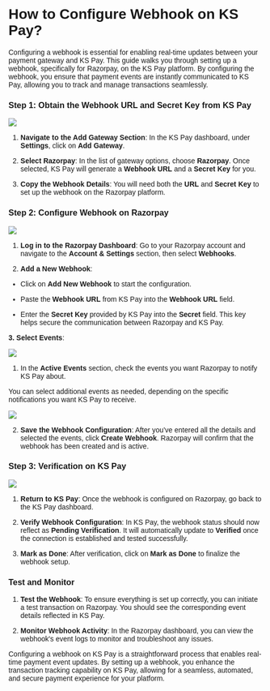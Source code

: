 <style>  body { font-family: "Source Sans 3", sans-serif!important; }</style>
<link href="https://fonts.googleapis.com/css2?family=Source+Sans+3:ital,wght@0,200..900;1,200..900&display=swap" rel="stylesheet">    
<link rel="stylesheet" href="https://fonts.googleapis.com/icon?family=Material+Icons">

# How to Configure Webhook on KS Pay?

Configuring a webhook is essential for enabling real-time updates between your payment gateway and KS Pay. This guide walks you through setting up a webhook, specifically for Razorpay, on the KS Pay platform. By configuring the webhook, you ensure that payment events are instantly communicated to KS Pay, allowing you to track and manage transactions seamlessly.

### **Step 1: Obtain the Webhook URL and Secret Key from KS Pay**

![](https://docs-images-kalp-studio.s3.ap-south-1.amazonaws.com/KS+Pay+articles+stg/configure+webhook/cw1.png)

1.  **Navigate to the Add Gateway Section**: In the KS Pay dashboard, under **Settings**, click on **Add Gateway**.
    
2.  **Select Razorpay**: In the list of gateway options, choose **Razorpay**. Once selected, KS Pay will generate a **Webhook URL** and a **Secret Key** for you.
    
3.  **Copy the Webhook Details**: You will need both the **URL** and **Secret Key** to set up the webhook on the Razorpay platform.
    

### **Step 2: Configure Webhook on Razorpay**

![](https://docs-images-kalp-studio.s3.ap-south-1.amazonaws.com/KS+Pay+articles+stg/configure+webhook/cw2.png)


1.  **Log in to the Razorpay Dashboard**: Go to your Razorpay account and navigate to the **Account & Settings** section, then select **Webhooks**.
    
2.  **Add a New Webhook**:
    

-   Click on **Add New Webhook** to start the configuration.
    
-   Paste the **Webhook URL** from KS Pay into the **Webhook URL** field.
    
-   Enter the **Secret Key** provided by KS Pay into the **Secret** field. This key helps secure the communication between Razorpay and KS Pay.
    

**3. Select Events**:

![](https://docs-images-kalp-studio.s3.ap-south-1.amazonaws.com/KS+Pay+articles+stg/configure+webhook/cw3.png)


1.  In the **Active Events** section, check the events you want Razorpay to notify KS Pay about.
    

You can select additional events as needed, depending on the specific notifications you want KS Pay to receive.

![](https://docs-images-kalp-studio.s3.ap-south-1.amazonaws.com/KS+Pay+articles+stg/configure+webhook/cw4.png)


2.  **Save the Webhook Configuration**: After you’ve entered all the details and selected the events, click **Create Webhook**. Razorpay will confirm that the webhook has been created and is active.
    

### **Step 3: Verification on KS Pay**

![](https://docs-images-kalp-studio.s3.ap-south-1.amazonaws.com/KS+Pay+articles+stg/configure+webhook/cw5.png)


1.  **Return to KS Pay**: Once the webhook is configured on Razorpay, go back to the KS Pay dashboard.
    
2.  **Verify Webhook Configuration**: In KS Pay, the webhook status should now reflect as **Pending Verification**. It will automatically update to **Verified** once the connection is established and tested successfully.
    
3.  **Mark as Done**: After verification, click on **Mark as Done** to finalize the webhook setup.
    

### **Test and Monitor**

1.  **Test the Webhook**: To ensure everything is set up correctly, you can initiate a test transaction on Razorpay. You should see the corresponding event details reflected in KS Pay.
    
2.  **Monitor Webhook Activity**: In the Razorpay dashboard, you can view the webhook's event logs to monitor and troubleshoot any issues.
    

Configuring a webhook on KS Pay is a straightforward process that enables real-time payment event updates. By setting up a webhook, you enhance the transaction tracking capability on KS Pay, allowing for a seamless, automated, and secure payment experience for your platform.